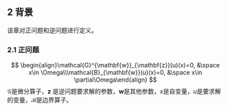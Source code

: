 ## 2 背景

该章对正问题和逆问题进行定义。  

### 2.1 正问题
$$
\begin{align}\mathcal{G}^{\mathbf{w}}_{\mathbf{z}}(u)(x)=0, &\space x\in \Omega\\\mathcal{B}_{\mathbf{w}}(u)(x)=0, &\space x\in \partial\Omega\end{align}
$$
$\mathcal G$是微分算子，$\mathbf z$ 是逆问题要求解的参数，$\mathbf w$是其他参数，$x$是自变量，$u$是要求解的变量，$\mathcal B$是边界算子。
